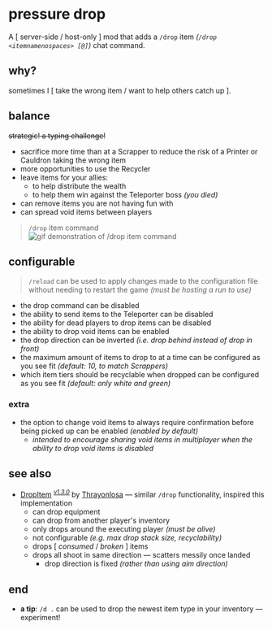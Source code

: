 # pressure drop

A \[ server-side / host-only \] mod that adds a `/drop` item *(`/drop <itemnamenospaces> [@]`)* chat command.

## why?

sometimes I \[ take the wrong item / want to help others catch up \].

## balance

~~strategic! a typing challenge!~~

- sacrifice more time than at a Scrapper to reduce the risk of a Printer or Cauldron taking the wrong item
- more opportunities to use the Recycler
- leave items for your allies:
    - to help distribute the wealth
    - to help them win against the Teleporter boss *(you died)*
- can remove items you are not having fun with
- can spread void items between players

> `/drop` item command\
![gif demonstration of /drop item command](https://github.com/itsschwer/pressure-drop/blob/main/xtra/demo-drop-item.gif?raw=true)

## configurable

> `/reload` can be used to apply changes made to the configuration file without needing to restart the game *(must be hosting a run to use)*

- the drop command can be disabled
- the ability to send items to the Teleporter can be disabled
- the ability for dead players to drop items can be disabled
- the ability to drop void items can be enabled
- the drop direction can be inverted *(i.e. drop behind instead of drop in front)*
- the maximum amount of items to drop to at a time can be configured as you see fit *(default: 10, to match Scrappers)*
- which item tiers should be recyclable when dropped can be configured as you see fit *(default: only white and green)*

### extra

- the option to change void items to always require confirmation before being picked up can be enabled *(enabled by default)*
    - *intended to encourage sharing void items in multiplayer when the ability to drop void items is disabled*

## see also

- [DropItem](https://thunderstore.io/package/Thrayonlosa/DropItem/) <sup>[*v1.3.0*](https://thunderstore.io/package/Thrayonlosa/DropItem/1.3.0/)</sup> by [Thrayonlosa](https://thunderstore.io/package/Thrayonlosa/) — similar `/drop` functionality, inspired this implementation
    - can drop equipment
    - can drop from another player's inventory
    - only drops around the executing player *(must be alive)*
    - not configurable *(e.g. max drop stack size, recyclability)*
    - drops \[ *consumed* / *broken* \] items
    - drops all shoot in same direction — scatters messily once landed
        - drop direction is fixed *(rather than using aim direction)*

## end

- **a tip**: `/d .` can be used to drop the newest item type in your inventory — experiment!
